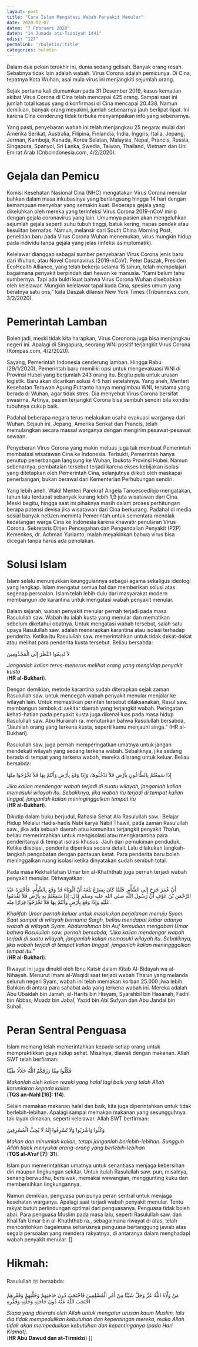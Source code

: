 ```yaml
---
layout: post
title: "Cara Islam Mengatasi Wabah Penyakit Menular"
date: 2020-02-07
datem: "7 Februari 2020"
dateh: "14 Jumada ats-Tsaniyah 1441"
edisi: "127"
permalink: '/buletin/:title'
categories: buletin
---
```


Dalam dua pekan terakhir ini, dunia sedang gelisah. Banyak orang resah. Sebabnya tidak lain adalah wabah. Virus Corona adalah pemicunya. Di Cina, tepatnya Kota Wuhan, asal mula virus ini menjangkiti sejumlah orang.

Sejak pertama kali diumumkan pada 31 Desember 2019, kasus kematian akibat Virus Corona di Cina telah mencapai 425 orang. Sampai saat ini jumlah total kasus yang dikonfirmasi di Cina mencapai 20.438. Namun demikian, banyak orang meyakini, jumlah sebenarnya jauh berlipat-lipat. Ini karena Cina cenderung tidak terbuka menyampaikan info yang sebenarnya.

Yang pasti, penyebaran wabah ini telah menjangkau 25 negara: mulai dari Amerika Serikat, Australia, Filipina, Finlandia, India, Inggris, Italia, Jepang, Jerman, Kamboja, Kanada, Korea Selatan, Malaysia, Nepal, Prancis, Russia, Singapura, Spanyol, Sri Lanka, Swedia, Taiwan, Thailand, Vietnam dan Uni Emirat Arab (Cnbcindonesia.com, 4/2/2020).

# Gejala dan Pemicu

Komisi Kesehatan Nasional Cina (NHC) mengatakan Virus Corona menular bahkan dalam masa inkubasinya yang berlangsung hingga 14 hari dengan kemampuan menyebar yang semakin kuat. Beberapa gejala yang dikeluhkan oleh mereka yang terinfeksi Virus Corona 2019-nCoV mirip dengan gejala coronavirus yang lain. Umumnya pasien akan mengeluhkan sejumlah gejala seperti suhu tubuh tinggi, batuk kering, napas pendek atau kesulitan bernafas. Namun, melansir dari South China Morning Post, penelitian baru pada Virus Corona Wuhan menemukan, virus mungkin hidup pada individu tanpa gejala yang jelas (infeksi asimptomatik).

Kelelawar dianggap sebagai sumber penyebaran Virus Corona jenis baru dari Wuhan, atau Novel Coronavirus (2019-nCoV). Peter Daszak, Presiden EcoHealth Alliance, yang telah bekerja selama 15 tahun, telah mempelajari bagaimana penyakit berpindah dari hewan ke manusia. “Kami belum tahu sumbernya. Tapi ada bukti kuat bahwa Virus Corona Wuhan disebabkan oleh kelelawar. Mungkin kelelawar tapal kuda Cina, spesies umum yang beratnya satu ons,” kata Daszak dilansir New York Times (Tribunnews.com, 3/2/2020).

# Pemerintah Lamban

Boleh jadi, meski tidak kita harapkan, Virus Coronona juga bisa menjangkau negeri ini. Apalagi di Singapura, seorang WNI positif terjangkit Virus Corona (Kompas.com, 4/2/2020).

Sayang, Pemerintah Indonesia cenderung lamban. Hingga Rabu (29/1/2020), Pemerintah baru memiliki opsi untuk mengevakuasi WNI di Provinsi Hubei yang berjumlah 243 orang itu. Begitu pula untuk urusan logistik. Baru akan dicarikan solusi 4-5 hari setelahnya. Yang aneh, Menteri Kesehatan Terawan Agung Putranto hanya mengimbau WNI, terutama yang berada di Wuhan, agar tidak stres. Dia menyebut Virus Corona bersifat swasirna. Artinya, pasien terjangkit Corona bisa sembuh sendiri bila kondisi tubuhnya cukup baik.

Padahal beberapa negara terus melakukan usaha evakuasi warganya dari Wuhan. Sejauh ini, Jepang, Amerika Serikat dan Prancis, telah memulangkan secara massal warganya dengan mengirim pesawat-pesawat sewaan.

Penyebaran Virus Corona yang makin meluas juga tak membuat Pemerintah membatasi wisatawan Cina ke Indonesia. Terbukti, Pemerintah hanya penutup penerbangan langsung ke Wuhan, Ibukota Provinsi Hubei. Namun sebenarnya, pembatalan tersebut terjadi karena ekses kebijakan isolasi yang ditetapkan oleh Pemerintah Cina, selanjutnya diikuti oleh maskapai penerbangan, bukan berawal dari Kementerian Perhubungan sendiri.

Yang lebih aneh, Wakil Menteri Parekraf Angela Tanoesoedibjo mengatakan, tahun lalu terdapat sebanyak kurang lebih 1,9 juta wisatawan dari Cina. Meski begitu, hingga saat ini pihaknya masih dalam proses perhitungan berapa potensi devisa jika wisatawan dari Cina berkurang. Padahal di media sosial banyak netizen meminta Pemerintah untuk sementara menolak kedatangan warga Cina ke Indonesia karena khawatir penularan Virus Corona. Sekretaris Ditjen Pencegahan dan Pengendalian Penyakit (P2P) Kemenkes, dr. Achmad Yurianto, malah meyakinkan bahwa virus bisa dicegah tanpa harus ada penolakan.

# Solusi Islam

Islam selalu menunjukkan keunggulannya sebagai agama sekaligus ideologi yang lengkap. Islam mengatur semua hal dan memberikan solusi atas segenap persoalan. Islam telah lebih dulu dari masyarakat modern membangun ide karantina untuk mengatasi wabah penyakit menular.

Dalam sejarah, wabah penyakit menular pernah terjadi pada masa Rasulullah saw. Wabah itu ialah kusta yang menular dan mematikan sebelum diketahui obatnya. Untuk mengatasi wabah tersebut, salah satu upaya Rasulullah saw. adalah menerapkan karantina atau isolasi terhadap penderita. Ketika itu Rasulullah saw. memerintahkan untuk tidak dekat-dekat atau melihat para penderita kusta tersebut. Beliau bersabda:

<p class="text-right">
لاَ تُدِيمُوا النَّظَرَ إِلَى الْمَجْذُومِينَ
</p>

<p class="text-right">
<i>Janganlah kalian terus-menerus melihat orang yang mengidap penyakit kusta</i><br>
(<b>HR al-Bukhari</b>).
</p>

Dengan demikian, metode karantina sudah diterapkan sejak zaman Rasulullah saw. untuk mencegah wabah penyakit menular menjalar ke wilayah lain. Untuk memastikan perintah tersebut dilaksanakan, Rasul saw. membangun tembok di sekitar daerah yang terjangkit wabah. Peringatan kehati-hatian pada penyakit kusta juga dikenal luas pada masa hidup Rasulullah saw. Abu Hurairah ra. menuturkan bahwa Rasulullah bersabda, “Jauhilah orang yang terkena kusta, seperti kamu menjauhi singa.” (HR al-Bukhari).

Rasulullah saw. juga pernah memperingatkan umatnya untuk jangan mendekati wilayah yang sedang terkena wabah. Sebaliknya, jika sedang berada di tempat yang terkena wabah, mereka dilarang untuk keluar. Beliau bersabda:

<p class="text-right">
إِذَا سَمِعْتُمْ بِالطَّاعُونِ بِأَرْضٍ فَلاَ تَدْخُلُوهَا، وَإِذَا وَقَعَ بِأَرْضٍ وَأَنْتُمْ بِهَا فَلاَ تَخْرُجُوا مِنْهَا
</p>

<p class="text-right">
<i>Jika kalian mendengar wabah terjadi di suatu wilayah, janganlah kalian memasuki wilayah itu. Sebaliknya, jika wabah itu terjadi di tempat kalian tinggal, janganlah kalian meninginggalkan tempat itu</i><br>
(<b>HR al-Bukhari</b>).
</p>

Dikutip dalam buku berjudul, Rahasia Sehat Ala Rasulullah saw.: Belajar Hidup Melalui Hadis-hadis Nabi karya Nabil Thawil, pada zaman Rasulullah saw., jika ada sebuah daerah atau komunitas terjangkit penyakit Tha’un, beliau memerintahkan untuk mengisolasi atau mengkarantina para penderitanya di tempat isolasi khusus. Jauh dari pemukiman penduduk. Ketika diisolasi, penderita diperiksa secara detail. Lalu dilakukan langkah-langkah pengobatan dengan pantauan ketat. Para penderita baru boleh meninggalkan ruang isolasi ketika dinyatakan sudah sembuh total.

Pada masa Kekhalifahan Umar bin al-Khaththab juga pernah terjadi wabah penyakit menular. Diriwayatkan:

<p class="text-right">
أَنَّ عُمَرَ خَرَجَ إِلَى الشَّأْمِ. فَلَمَّا كَانَ بِسَرْغَ بَلَغَهُ أَنَّ الْوَبَاءَ قَدْ وَقَعَ بِالشَّأْمِ، فَأَخْبَرَهُ عَبْدُ الرَّحْمَنِ بْنُ عَوْفٍ أَنَّ رَسُولَ اللَّهِ صلى الله عليه وسلم قَالَ: إِذَا سَمِعْتُمْ بِهِ بِأَرْضٍ فَلاَ تَقْدَمُوا عَلَيْهِ وَإِذَا وَقَعَ بِأَرْضٍ وَأَنْتُمْ بِهَا فَلاَ تَخْرُجُوا فِرَارًا مِنْه.
</p>

<p class="text-right">
<i>Khalifah Umar pernah keluar untuk melakukan perjalanan menuju Syam. Saat sampai di wilayah bernama Sargh, beliau mendapat kabar adanya wabah di wilayah Syam. Abdurrahman bin Auf kemudian mengabari Umar bahwa Rasulullah saw. pernah bersabda, “Jika kalian mendengar wabah terjadi di suatu wilayah, janganlah kalian memasuki wilayah itu. Sebaliknya, jika wabah terjadi di tempat kalian tinggal, janganlah kalian meningggalkan tempat itu.”</i><br>
(<b>HR al-Bukhari</b>).
</p>

Riwayat ini juga dinukil oleh Ibnu Katsir dalam Kitab Al-Bidayah wa al-Nihayah. Menurut Imam al-Waqidi saat terjadi wabah Tha’un yang melanda seluruh negeri Syam, wabah ini telah memakan korban 25.000 jiwa lebih. Bahkan di antara para sahabat ada yang terkena wabah ini. Mereka adalah Abu Ubaidah bin Jarrah, al-Harits bin Hisyam, Syarahbil bin Hasanah, Fadhl bin Abbas, Muadz bin Jabal, Yazid bin Abi Sufyan dan Abu Jandal bin Suhail.

# Peran Sentral Penguasa

Islam memang telah memerintahkan kepada setiap orang untuk mempraktikkan gaya hidup sehat. Misalnya, diawali dengan makanan. Allah SWT telah berfirman:

<p class="text-right">
فَكُلُوا مِمَّا رَزَقَكُمُ اللَّهُ حَلَالًا طَيِّبًا
</p>

<p class="text-right">
<i>Makanlah oleh kalian rezeki yang halal lagi baik yang telah Allah karuniakan kepada kalian</i><br>
(<b>TQS an-Nahl [16]: 114</b>).
</p>

Selain memakan makanan halal dan baik, kita juga diperintahkan untuk tidak berlebih-lebihan. Apalagi sampai memakan makanan yang sesungguhnya tak layak dimakan, seperti kelelawar. Allah SWT berfirman:

<p class="text-right">
وَكُلُوا وَاشْرَبُوا وَلَا تُسْرِفُوا إِنَّهُ لَا يُحِبُّ الْمُسْرِفِينَ
</p>

<p class="text-right">
<i>Makan dan minumlah kalian, tetapi janganlah berlebih-lebihan. Sungguh Allah tidak menyukai orang-orang yang berlebih-lebihan</i><br>
(<b>TQS al-A’raf [7]: 31</b>).
</p>

Islam pun memerintahkan umatnya untuk senantiasa menjaga kebersihan diri maupun lingkungan sekitar. Untuk itulah Rasulullah saw. pun, misalnya, senang berwudhu, bersiwak, memakai wewangian, menggunting kuku dan membersihkan lingkungannya.

Namun demikian, penguasa pun punya peran sentral untuk menjaga kesehatan warganya. Apalagi saat terjadi wabah penyakit menular. Tentu rakyat butuh perlindungan optimal dari penguasanya. Penguasa tidak boleh abai. Para penguasa Muslim pada masa lalu, seperti Rasulullah saw. dan Khalifah Umar bin al-Khaththab ra., sebagaimana riwayat di atas, telah mencontohkan bagaimana seharusnya penguasa bertanggung jawab atas segala persoalan yang mendera rakyatnya, di antaranya dalam menghadapi wabah penyakit menular. []

<!-- HIKMAH -->
<div class="card mt-5">
  <div class="card-header">
  <h1>Hikmah:</h1>
  </div>

  <div class="card-body">
  <p class="text-center">
  Rasulullah ﷺ  bersabda:
  </p>

  <p class="text-center">
  مَنْ وَلَّاهُ اللَّهُ عَزَّ وَجَلَّ شَيْئًا مِنْ أَمْرِ الْمُسْلِمِينَ فَاحْتَجَبَ دُونَ حَاجَتِهِمْ وَخَلَّتِهِمْ وَفَقْرِهِمْ احْتَجَبَ اللَّهُ عَنْهُ دُونَ حَاجَتِهِ وَخَلَّتِهِ وَفَقْرِهِ
  </p>

  <p class="text-center">
  <i>Siapa yang diserahi oleh Allah untuk mengatur urusan kaum Muslim, lalu dia tidak mempedulikan kebutuhan dan kepentingan mereka, maka Allah tidak akan mempedulikan kebutuhan dan kepentinganya (pada Hari Kiamat).</i><br>
  (<b>HR Abu Dawud dan at-Tirmidzi</b>) []
  </p>
  </div>
</div>
<!-- END HIKMAH -->
